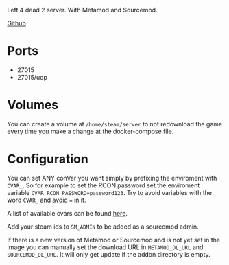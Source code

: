 Left 4 dead 2 server. With Metamod and Sourcemod.

[Github](https://github.com/Djeeberjr/l4d2-docker)

# Ports
- 27015
- 27015/udp

# Volumes 

You can create a volume at `/home/steam/server` to not redownload the game every time you make a change at the docker-compose file.

# Configuration

You can set ANY conVar you want simply by prefixing the enviroment with `CVAR_`.
So for example to set the RCON password set the enviroment variable `CVAR_RCON_PASSWORD=password123`. 
Try to avoid variables with the word `CVAR_` and avoid `=` in it.

A list of available cvars can be found [here](https://developer.valvesoftware.com/wiki/List_of_L4D2_Cvars).

Add your steam ids to `SM_ADMIN` to be added as a sourcemod admin. 

If there is a new version of Metamod or Sourcemod and is not yet set in the image you can manually set the download URL in `METAMOD_DL_URL` and `SOURCEMOD_DL_URL`.
It will only get update if the addon directory is empty.
